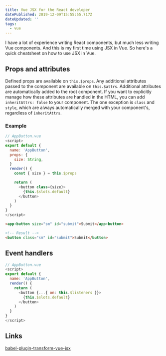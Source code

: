 ```yaml
---
title: Vue JSX for the React developer
datePublished: 2019-12-09T15:55:55.717Z
dateUpdated: ''
tags:
  - vue
---
```

I have a lot of experience writing React components, but much less writing Vue components. And this is my first time using JSX in Vue. So here's a quick cheatsheet on how to use JSX in Vue.

## Props and attributes

Defined props are available on `this.$props`. Any additional attributes passed to the component are available on `this.$attrs`. Additional attributes are automatically added to the root component. If you want to explicitly manage how these attributes are handled in the HTML, you can add `inheritAttrs: false` to your component. The one exception is `class` and `style`, which are always automatically merged with your component's, regardless of `inheritAttrs`.

### Example

```js
// AppButton.vue
<script>
export default {
  name: 'AppButton',
  props: {
    size: String,
  }
  render() {
    const { size } = this.$props

    return (
      <button class={size}>
        {this.$slots.default}
      </button>
    )
  }
}
</script>
```

```html
<app-button size="sm" id="submit">Submit</app-button>

<!-- Result -->
<button class="sm" id="submit">Submit</button>
```

## Event handlers


```js
// AppButton.vue
<script>
export default {
  name: 'AppButton',
  render() {
    return (
      <button {...{ on: this.$listeners }}>
        {this.$slots.default}
      </button>
    )
  }
}
</script>
```

## Links

[babel-plugin-transform-vue-jsx](https://github.com/vuejs/babel-plugin-transform-vue-jsx)
